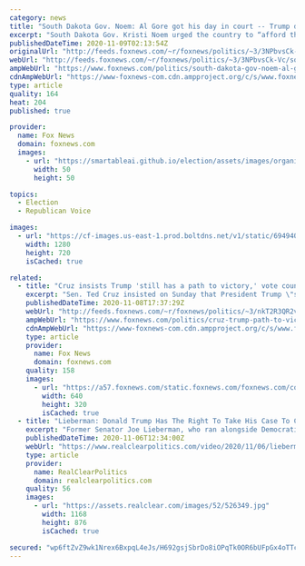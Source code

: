 ```yaml
---
category: news
title: "South Dakota Gov. Noem: Al Gore got his day in court -- Trump deserves the same consideration"
excerpt: "South Dakota Gov. Kristi Noem urged the country to “afford the 70.6 million Americans that voted for President Trump the same consideration\" provided to former vice president Al Gore in the 2000 legal battle that resulted in a Supreme Court decision and a George W. Bush victory. "
publishedDateTime: 2020-11-09T02:13:54Z
originalUrl: "http://feeds.foxnews.com/~r/foxnews/politics/~3/3NPbvsCk-Vc/south-dakota-gov-noem-al-gore-got-his-day-in-court-trump-deserves-the-same"
webUrl: "http://feeds.foxnews.com/~r/foxnews/politics/~3/3NPbvsCk-Vc/south-dakota-gov-noem-al-gore-got-his-day-in-court-trump-deserves-the-same"
ampWebUrl: "https://www.foxnews.com/politics/south-dakota-gov-noem-al-gore-got-his-day-in-court-trump-deserves-the-same.amp"
cdnAmpWebUrl: "https://www-foxnews-com.cdn.ampproject.org/c/s/www.foxnews.com/politics/south-dakota-gov-noem-al-gore-got-his-day-in-court-trump-deserves-the-same.amp"
type: article
quality: 164
heat: 204
published: true

provider:
  name: Fox News
  domain: foxnews.com
  images:
    - url: "https://smartableai.github.io/election/assets/images/organizations/foxnews.com-50x50.jpg"
      width: 50
      height: 50

topics:
  - Election
  - Republican Voice

images:
  - url: "https://cf-images.us-east-1.prod.boltdns.net/v1/static/694940094001/4689ca75-6f39-4bbe-b645-17162d916614/67040cce-933e-44d7-9ff7-b525665743e4/1280x720/match/image.jpg"
    width: 1280
    height: 720
    isCached: true

related:
  - title: "Cruz insists Trump 'still has a path to victory,' vote count lawsuits could 'easily' reach Supreme Court"
    excerpt: "Sen. Ted Cruz insisted on Sunday that President Trump \"still has a path to victory\" and predicted the Trump team's legal battle could reach the Supreme Court."
    publishedDateTime: 2020-11-08T17:37:29Z
    webUrl: "http://feeds.foxnews.com/~r/foxnews/politics/~3/nkT2R3QR2v4/cruz-trump-path-to-victory-supreme-court"
    ampWebUrl: "https://www.foxnews.com/politics/cruz-trump-path-to-victory-supreme-court.amp"
    cdnAmpWebUrl: "https://www-foxnews-com.cdn.ampproject.org/c/s/www.foxnews.com/politics/cruz-trump-path-to-victory-supreme-court.amp"
    type: article
    provider:
      name: Fox News
      domain: foxnews.com
    quality: 158
    images:
      - url: "https://a57.foxnews.com/static.foxnews.com/foxnews.com/content/uploads/2020/11/640/320/AP20310575791231-e1604598266506.jpg?ve=1&tl=1"
        width: 640
        height: 320
        isCached: true
  - title: "Lieberman: Donald Trump Has The Right To Take His Case To Court And Let The Judge Decide"
    excerpt: "Former Senator Joe Lieberman, who ran alongside Democratic nominee Al Gore in the disputed 2000 election, joined CNBC's \"Squawk Box\" on Thursday to discuss the 2020 presidential election. \"The Trump campaign has the right to take its case to court and let the judge decide,"
    publishedDateTime: 2020-11-06T12:34:00Z
    webUrl: "https://www.realclearpolitics.com/video/2020/11/06/lieberman_donald_trump_has_the_right_to_take_his_case_to_court_and_let_the_judge_decide.html"
    type: article
    provider:
      name: RealClearPolitics
      domain: realclearpolitics.com
    quality: 56
    images:
      - url: "https://assets.realclear.com/images/52/526349.jpg"
        width: 1168
        height: 876
        isCached: true

secured: "wp6ftZvZ9wk1Nrex6BxpqL4eJs/H692gsjSbrDo8iOPqTk0OR6bUFpGx4oTTcdK1H3CyV2bdVaWOJq1cussvkitPb8m/h+zOl2Z4coPN3CsZTALt3v/yVLOLcEYQQyQ9UUVMGNK2LrTl/kBnjDOuDvxQuCDQlNDYxoXMa6GHnxnpEuzEoVZKpR8TnmjXzaaqV/sTQvucwyAsVLPyX1ZAFVmLJ5+EVB4G07zWWkfgCistN5S0ni87Ph+jFw9WSvMqmEvasGaSrcxiQJmRpbOqHcwV6IkqtKhuxd5VcSOmKO9DDdr95eQqo5h+07ObcfX5prvrlxaw3g6WbWmKAjvvlZUYkeco6JPF9989Xjfkr0w=;iP+OKUykBs+0YQWXkUBpsQ=="
---
```


